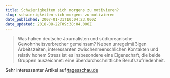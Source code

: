 ```yaml
---
title: Schwierigkeiten sich morgens zu motivieren?
slug: schwierigkeiten-sich-morgens-zu-motivieren
date_published: 2007-01-31T10:04:23.000Z
date_updated: 2018-08-22T09:38:04.000Z
---
```


> Was haben deutsche Journalisten und südkoreanische Gewohnheitsverbrecher gemeinsam? Neben unregelmäßigen Arbeitszeiten, interessanten zwischenmenschlichen Kontakten und relativ hohem Stress ist es insbesondere eine Eigenschaft, die beide Gruppen auszeichnet: eine überdurchschnittliche Berufszufriedenheit.

Sehr interessanter Artikel auf [tagesschau.de](http://www.tagesschau.de/aktuell/meldungen/0,1185,OID6359534,00.html)
